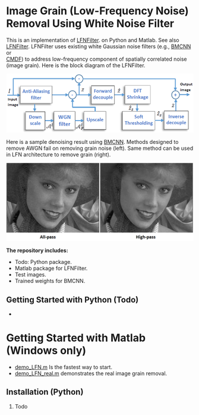 # Image Grain (Low-Frequency Noise) Removal Using White Noise Filter


This is an implementation of [LFNFilter](https://ieeexplore.ieee.org/document/8451391).
 on Python and Matlab. See also [LFNFilter](https://users.encs.concordia.ca/~amer/LFNFilter/).
LFNFilter uses existing white Gaussian noise filters (e.g., [BMCNN](https://github.com/meisamrf/Image-denoising-tensorflow-keras) or  
[CMDF](https://github.com/meisamrf/cmdf-denoiser))
 to address low-frequency component of spatially correlated noise (image grain).
Here is the block diagram of the LFNFilter.

![block diagram](figures/block_diagram.png)

Here is a sample denoising result using [BMCNN](https://github.com/meisamrf/Image-denoising-tensorflow-keras).
Methods designed to remove AWGN fail on removing grain noise (left). 
Same method can be used in LFN architecture to remove grain (right).

![sample denoising](figures/compare.png)


**The repository includes:**
* Todo: Python package.
* Matlab package for LFNFilter.
* Test images.
* Trained weights for BMCNN.

## Getting Started with Python (Todo)
* 

# Getting Started with Matlab (Windows only)
* [demo_LFN.m](Matlab/demo_LFN.m) Is the fastest way to start.
* [demo_LFN_real.m](Matlab/demo_LFN_real.m) demonstrates the real image grain removal.


## Installation (Python)
1. Todo